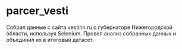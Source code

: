 # parcer_vesti
Собрал данные с сайта vestinn.ru о губернаторе Нижегородской области, используя Selenium. Провел анализ собранных данных и объединил их в итоговый датасет.
